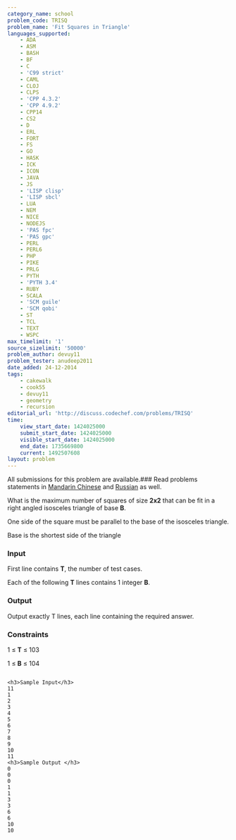 ```yaml
---
category_name: school
problem_code: TRISQ
problem_name: 'Fit Squares in Triangle'
languages_supported:
    - ADA
    - ASM
    - BASH
    - BF
    - C
    - 'C99 strict'
    - CAML
    - CLOJ
    - CLPS
    - 'CPP 4.3.2'
    - 'CPP 4.9.2'
    - CPP14
    - CS2
    - D
    - ERL
    - FORT
    - FS
    - GO
    - HASK
    - ICK
    - ICON
    - JAVA
    - JS
    - 'LISP clisp'
    - 'LISP sbcl'
    - LUA
    - NEM
    - NICE
    - NODEJS
    - 'PAS fpc'
    - 'PAS gpc'
    - PERL
    - PERL6
    - PHP
    - PIKE
    - PRLG
    - PYTH
    - 'PYTH 3.4'
    - RUBY
    - SCALA
    - 'SCM guile'
    - 'SCM qobi'
    - ST
    - TCL
    - TEXT
    - WSPC
max_timelimit: '1'
source_sizelimit: '50000'
problem_author: devuy11
problem_tester: anudeep2011
date_added: 24-12-2014
tags:
    - cakewalk
    - cook55
    - devuy11
    - geometry
    - recursion
editorial_url: 'http://discuss.codechef.com/problems/TRISQ'
time:
    view_start_date: 1424025000
    submit_start_date: 1424025000
    visible_start_date: 1424025000
    end_date: 1735669800
    current: 1492507608
layout: problem
---
```

All submissions for this problem are available.###  Read problems statements in [Mandarin Chinese](http://www.codechef.com/download/translated/COOK55/mandarin/TRISQ.pdf) and [Russian](http://www.codechef.com/download/translated/COOK55/russian/TRISQ.pdf) as well.

What is the maximum number of squares of size **2x2** that can be fit in a right angled isosceles triangle of base **B**.

One side of the square must be parallel to the base of the isosceles triangle.

Base is the shortest side of the triangle

### Input 

First line contains **T**, the number of test cases.

Each of the following **T** lines contains 1 integer **B**.

### Output

Output exactly T lines, each line containing the required answer.

### Constraints

1 ≤ **T** ≤ 103

1 ≤ **B** ≤ 104

```

<h3>Sample Input</h3>
11
1
2
3
4
5
6
7
8
9
10
11
<h3>Sample Output </h3>
0
0
0
1
1
3
3
6
6
10
10

```